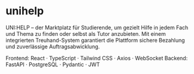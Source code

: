 # unihelp

UNI:HELP – der Marktplatz für Studierende, um gezielt Hilfe in jedem Fach und Thema zu finden oder selbst als Tutor anzubieten.
Mit einem integrierten Treuhand-System garantiert die Plattform sichere Bezahlung und zuverlässige Auftragsabwicklung.

Frontend: React · TypeScript · Tailwind CSS · Axios · WebSocket
Backend: FastAPI · PostgreSQL · Pydantic · JWT